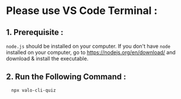 
# Please use VS Code Terminal :

## 1. Prerequisite :

`node.js` should be installed on your computer. If you don't have `node` installed on your computer, go to https://nodejs.org/en/download/ and download & install the executable.

## 2. Run the Following Command :

```bash
  npx valo-cli-quiz
```



